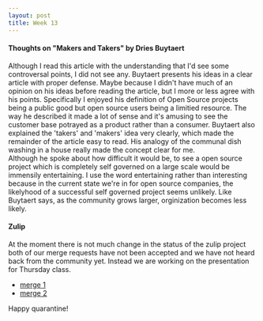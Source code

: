 ```yaml
---
layout: post
title: Week 13
---
```


#### Thoughts on "Makers and Takers" by Dries Buytaert
Although I read this article with the understanding that I'd see some controversal points, I did not see any. Buytaert presents his ideas
in a clear article with proper defense. Maybe because I didn't have much of an opinion on his ideas before reading the article, but I more or
less agree with his points. Specifically I enjoyed his definition of Open Source projects being a public good but open source users being a limitied
resource. The way he described it made a lot of sense and it's amusing to see the customer base potrayed as a product rather than a consumer.
Buytaert also explained the 'takers' and 'makers' idea very clearly, which made the remainder of the article easy to read. His analogy of 
the communal dish washing in a house really made the concept clear for me.  
Although he spoke about how difficult it would be, to see a open source project which is completely self governed on a large scale would be
immensily entertaining. I use the word entertaining rather than interesting because in the current state we're in for open source companies,
the likelyhood of a successful self governed project seems unlikely. Like Buytaert says, as the community grows larger, orginization becomes 
less likely.

#### Zulip
At the moment there is not much change in the status of the zulip project both of our merge requests have not been accepted and we
have not heard back from the community yet. Instead we are working on the presentation for Thursday class.  
* [merge 1](https://github.com/zulip/zulip/pull/14755)
* [merge 2](https://github.com/zulip/zulip/pull/14853)

Happy quarantine!
